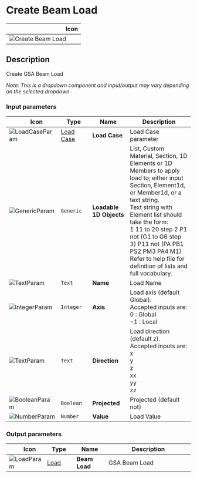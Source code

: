 # Create Beam Load
<!--- This file has been auto-generated, do not change it manually! Edit the generator here: https://github.com/arup-group/GSA-Grasshopper/tree/main/DocsGeneration --->

|<img width="150"/> Icon |
| ----------- |
|![Create Beam Load](./images/CreateBeamLoad.png) |

## Description

Create GSA Beam Load

_Note: This is a dropdown component and input/output may vary depending on the selected dropdown_

### Input parameters

|<img width="20"/> Icon |<img width="200"/> Type |<img width="200"/> Name |<img width="1000"/> Description |
| ----------- | ----------- | ----------- | ----------- |
|![LoadCaseParam](./images/LoadCaseParam.png) |[Load Case](gsagh-load-case-parameter.md) |**Load Case** |Load Case parameter |
|![GenericParam](./images/GenericParam.png) |`Generic` |**Loadable 1D Objects** |List, Custom Material, Section, 1D Elements or 1D Members to apply load to; either input Section, Element1d, or Member1d, or a text string.<br />Text string with Element list should take the form:<br /> 1 11 to 20 step 2 P1 not (G1 to G6 step 3) P11 not (PA PB1 PS2 PM3 PA4 M1)<br />Refer to help file for definition of lists and full vocabulary. |
|![TextParam](./images/TextParam.png) |`Text` |**Name** |Load Name |
|![IntegerParam](./images/IntegerParam.png) |`Integer` |**Axis** |Load axis (default Global). <br />Accepted inputs are:<br />0 : Global<br />-1 : Local |
|![TextParam](./images/TextParam.png) |`Text` |**Direction** |Load direction (default z).<br />Accepted inputs are:<br />x<br />y<br />z<br />xx<br />yy<br />zz |
|![BooleanParam](./images/BooleanParam.png) |`Boolean` |**Projected** |Projected (default not) |
|![NumberParam](./images/NumberParam.png) |`Number` |**Value** |Load Value |

### Output parameters

|<img width="20"/> Icon |<img width="200"/> Type |<img width="200"/> Name |<img width="1000"/> Description |
| ----------- | ----------- | ----------- | ----------- |
|![LoadParam](./images/LoadParam.png) |[Load](gsagh-load-parameter.md) |**Beam Load** |GSA Beam Load |
